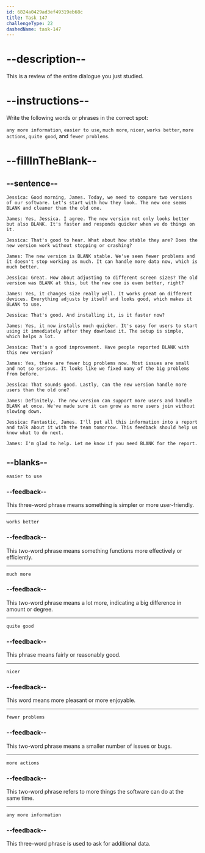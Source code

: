 ```yaml
---
id: 6824a0429ad3ef49319eb68c
title: Task 147
challengeType: 22
dashedName: task-147
---
```


<!-- REVIEW -->

# --description--

This is a review of the entire dialogue you just studied.

# --instructions--

Write the following words or phrases in the correct spot: 

`any more information`, `easier to use`, `much more`, `nicer`, `works better`, `more actions`, `quite good`, and `fewer problems`.

# --fillInTheBlank--

## --sentence--

`Jessica: Good morning, James. Today, we need to compare two versions of our software. Let's start with how they look. The new one seems BLANK and cleaner than the old one.`

`James: Yes, Jessica. I agree. The new version not only looks better but also BLANK. It's faster and responds quicker when we do things on it.`

`Jessica: That's good to hear. What about how stable they are? Does the new version work without stopping or crashing?`

`James: The new version is BLANK stable. We've seen fewer problems and it doesn't stop working as much. It can handle more data now, which is much better.`

`Jessica: Great. How about adjusting to different screen sizes? The old version was BLANK at this, but the new one is even better, right?`

`James: Yes, it changes size really well. It works great on different devices. Everything adjusts by itself and looks good, which makes it BLANK to use.`

`Jessica: That's good. And installing it, is it faster now?`

`James: Yes, it now installs much quicker. It's easy for users to start using it immediately after they download it. The setup is simple, which helps a lot.`

`Jessica: That's a good improvement. Have people reported BLANK with this new version?`

`James: Yes, there are fewer big problems now. Most issues are small and not so serious. It looks like we fixed many of the big problems from before.`

`Jessica: That sounds good. Lastly, can the new version handle more users than the old one?`

`James: Definitely. The new version can support more users and handle BLANK at once. We've made sure it can grow as more users join without slowing down.`

`Jessica: Fantastic, James. I'll put all this information into a report and talk about it with the team tomorrow. This feedback should help us know what to do next.`

`James: I'm glad to help. Let me know if you need BLANK for the report.`

## --blanks--

`easier to use`

### --feedback--

This three-word phrase means something is simpler or more user-friendly.

---

`works better`

### --feedback--

This two-word phrase means something functions more effectively or efficiently.

---

`much more`

### --feedback--

This two-word phrase means a lot more, indicating a big difference in amount or degree.

---

`quite good`

### --feedback--

This phrase means fairly or reasonably good.

---

`nicer`

### --feedback--

This word means more pleasant or more enjoyable.

---

`fewer problems`

### --feedback--

This two-word phrase means a smaller number of issues or bugs.

---

`more actions`

### --feedback--

This two-word phrase refers to more things the software can do at the same time.

---

`any more information`

### --feedback--

This three-word phrase is used to ask for additional data.
